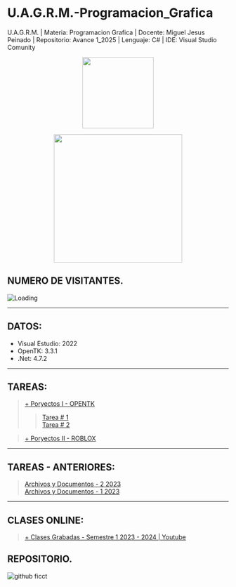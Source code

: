 # U.A.G.R.M.-Programacion_Grafica

U.A.G.R.M. | Materia: Programacion Grafica | Docente: Miguel Jesus Peinado | Repositorio: Avance 1_2025 | Lenguaje: C# | IDE: Visual Studio Comunity

<p align="center"><img src="https://user-images.githubusercontent.com/36086876/146686931-7454e35d-a44b-422f-84c6-c3645d235ad3.png" width="162"></p>
<p align="center"><img src="https://user-images.githubusercontent.com/36086876/148548585-d4259cff-b909-48de-8d48-c41a7ba2cab3.png" width="292"></p>

## NUMERO DE VISITANTES.
<img align="left" src = "https://profile-counter.glitch.me/U.A.G.R.M.-Programacion_Grafica/count.svg" alt ="Loading"> <br>

---

## DATOS:
+ Visual Estudio: 2022
+ OpenTK: 3.3.1
+ .Net: 4.7.2

---

## TAREAS:

> [+ Poryectos I - OPENTK](https://github.com/jhasmany-fernandez/F.I.C.C.T.-Proyecto_I-OpenTK-SA-INF102.git)
>
> > [Tarea # 1](https://github.com/uagrm-developer-community-sw/U.A.G.R.M.-Programacion_Grafica/tree/main/1%20-%20OpenTK/Tareas/Tarea1)<br>
> > [Tarea # 2](https://github.com/uagrm-developer-community-sw/U.A.G.R.M.-Programacion_Grafica/tree/main/1%20-%20OpenTK/Tareas/Tarea2_S)

> [+ Poryectos II - ROBLOX](https://github.com/jhasmany-fernandez/F.I.C.C.T.-Proyecto_II-Roblox-SA-INF102.git)

---

## TAREAS - ANTERIORES:

> [Archivos y Documentos - 2 2023](https://github.com/uagrm-developer-community-sw/U.A.G.R.M.-Programacion_Grafica/tree/main/Tareas/Tareas%201%202023)<br>
> [Archivos y Documentos - 1 2023]()

---

## CLASES ONLINE:

> [+ Clases Grabadas - Semestre 1 2023 - 2024 | Youtube](https://youtube.com/playlist?list=PLZh2aEFREMprtC5kX9TxbRihWZnyn6EjU)

## REPOSITORIO.

![github ficct](https://user-images.githubusercontent.com/36086876/119494544-69bc6900-bd2f-11eb-8c42-810b19ede512.png)
